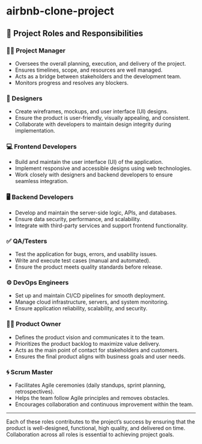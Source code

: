 # airbnb-clone-project
## 🚀 Project Roles and Responsibilities

### 👩‍💼 Project Manager
- Oversees the overall planning, execution, and delivery of the project.  
- Ensures timelines, scope, and resources are well managed.  
- Acts as a bridge between stakeholders and the development team.  
- Monitors progress and resolves any blockers.  

### 🎨 Designers
- Create wireframes, mockups, and user interface (UI) designs.  
- Ensure the product is user-friendly, visually appealing, and consistent.  
- Collaborate with developers to maintain design integrity during implementation.  

### 💻 Frontend Developers
- Build and maintain the user interface (UI) of the application.  
- Implement responsive and accessible designs using web technologies.  
- Work closely with designers and backend developers to ensure seamless integration.  

### 🖥️ Backend Developers
- Develop and maintain the server-side logic, APIs, and databases.  
- Ensure data security, performance, and scalability.  
- Integrate with third-party services and support frontend functionality.  

### ✅ QA/Testers
- Test the application for bugs, errors, and usability issues.  
- Write and execute test cases (manual and automated).  
- Ensure the product meets quality standards before release.  

### ⚙️ DevOps Engineers
- Set up and maintain CI/CD pipelines for smooth deployment.  
- Manage cloud infrastructure, servers, and system monitoring.  
- Ensure application reliability, scalability, and security.  

### 👨‍💼 Product Owner
- Defines the product vision and communicates it to the team.  
- Prioritizes the product backlog to maximize value delivery.  
- Acts as the main point of contact for stakeholders and customers.  
- Ensures the final product aligns with business goals and user needs.  

### 🌀 Scrum Master
- Facilitates Agile ceremonies (daily standups, sprint planning, retrospectives).  
- Helps the team follow Agile principles and removes obstacles.  
- Encourages collaboration and continuous improvement within the team.  

---

Each of these roles contributes to the project’s success by ensuring that the product is well-designed, functional, high quality, and delivered on time. Collaboration across all roles is essential to achieving project goals.  
